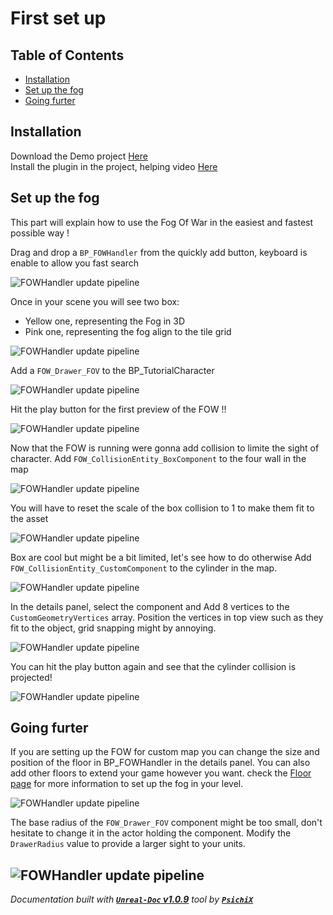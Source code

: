 # First set up

## Table of Contents

- [Installation](#installation)
- [Set up the fog](#set-up-the-fog)
- [Going furter](#going-furter)

## Installation

Download the Demo project [Here](https://github.com/gandoulf/LayeredFOW_Demo) <br />
Install the plugin in the project, helping video [Here](https://www.youtube.com/watch?v=BVz-TQKzHNY) <br />

## Set up the fog

This part will explain how to use the Fog Of War in the easiest and fastest possible way !<br />

Drag and drop a `BP_FOWHandler` from the quickly add button, keyboard is enable to allow you fast search

![FOWHandler update pipeline](../../assets/Tutorial/FirstSetUp/1_DragAndDropFOWHandler.png)

Once in your scene you will see two box:
* Yellow one, representing the Fog in 3D
* Pink one, representing the fog align to the tile grid

![FOWHandler update pipeline](../../assets/Tutorial/FirstSetUp/2_DragAndDropFOWHandler_Result.png)

Add a `FOW_Drawer_FOV` to the BP_TutorialCharacter

![FOWHandler update pipeline](../../assets/Tutorial/FirstSetUp/3_AddDrawerToTheCharacter.png)

Hit the play button for the first preview of the FOW !!

![FOWHandler update pipeline](../../assets/Tutorial/FirstSetUp/4_PlayGameWithFog.png)

Now that the FOW is running were gonna add collision to limite the sight of character.
Add `FOW_CollisionEntity_BoxComponent` to the four wall in the map

![FOWHandler update pipeline](../../assets/Tutorial/FirstSetUp/5_AddCollisionToWall.png)

You will have to reset the scale of the box collision to 1 to make them fit to the asset

![FOWHandler update pipeline](../../assets/Tutorial/FirstSetUp/6_ResetCollisionScaleTo1.png)

Box are cool but might be a bit limited, let's see how to do otherwise
Add `FOW_CollisionEntity_CustomComponent` to the cylinder in the map.

![FOWHandler update pipeline](../../assets/Tutorial/FirstSetUp/7_AddCustomCollisionToWall.png)

In the details panel, select the component and Add 8 vertices to the `CustomGeometryVertices` array.
Position the vertices in top view such as they fit to the object, grid snapping might by annoying.

![FOWHandler update pipeline](../../assets/Tutorial/FirstSetUp/8_AddVerticesToYourCustomCollider.png)

You can hit the play button again and see that the cylinder collision is projected! 

![FOWHandler update pipeline](../../assets/Tutorial/FirstSetUp/8.1_CollistionAreCasted.png)

## Going furter

If you are setting up the FOW for custom map you can change the size and position of the floor
in BP_FOWHandler in the details panel. You can also add other floors to extend your game however
you want. check the [](/book/Tutorials/)[Floor page](Floor_Verticality.md) for more information to set up the fog in your level.

![FOWHandler update pipeline](../../assets/Tutorial/FirstSetUp/9_AdapteTheFOWToYourGame.png)

The base radius of the `FOW_Drawer_FOV` component might be too small, don't hesitate to change it
in the actor holding the component. Modify the `DrawerRadius` value to provide a larger sight to your units.

![FOWHandler update pipeline](../../assets/Tutorial/FirstSetUp/10_ChangeRadiusSize.png)
---
_Documentation built with [**`Unreal-Doc` v1.0.9**](https://github.com/PsichiX/unreal-doc) tool by [**`PsichiX`**](https://github.com/PsichiX)_